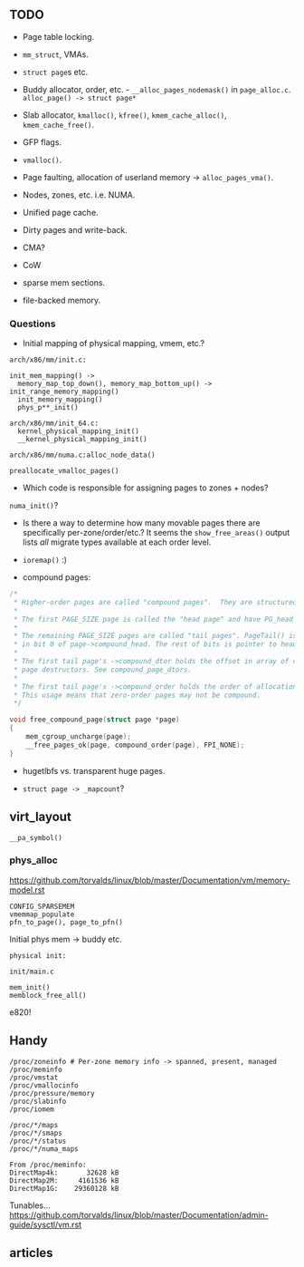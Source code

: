 ## TODO

* Page table locking.

* `mm_struct`, VMAs.

* `struct page`s etc.

* Buddy allocator, order, etc. - `__alloc_pages_nodemask()` in
  `page_alloc.c`. `alloc_page() -> struct page*`

* Slab allocator, `kmalloc()`, `kfree()`, `kmem_cache_alloc()`, `kmem_cache_free()`.

* GFP flags.

* `vmalloc()`.

* Page faulting, allocation of userland memory -> `alloc_pages_vma()`.

* Nodes, zones, etc. i.e. NUMA.

* Unified page cache.

* Dirty pages and write-back.

* CMA?

* CoW

* sparse mem sections.

* file-backed memory.

### Questions

* Initial mapping of physical mapping, vmem, etc.?

```
arch/x86/mm/init.c:

init_mem_mapping() ->
  memory_map_top_down(), memory_map_bottom_up() -> init_range_memory_mapping()
  init_memory_mapping()
  phys_p**_init()

arch/x86/mm/init_64.c:
  kernel_physical_mapping_init()
  __kernel_physical_mapping_init()

arch/x86/mm/numa.c:alloc_node_data()

preallocate_vmalloc_pages()
```

* Which code is responsible for assigning pages to zones + nodes?

`numa_init()`?

* Is there a way to determine how many movable pages there are specifically
  per-zone/order/etc.? It seems the `show_free_areas()` output lists _all_
  migrate types available at each order level.

* `ioremap()` :)

* compound pages:

```c
/*
 * Higher-order pages are called "compound pages".  They are structured thusly:
 *
 * The first PAGE_SIZE page is called the "head page" and have PG_head set.
 *
 * The remaining PAGE_SIZE pages are called "tail pages". PageTail() is encoded
 * in bit 0 of page->compound_head. The rest of bits is pointer to head page.
 *
 * The first tail page's ->compound_dtor holds the offset in array of compound
 * page destructors. See compound_page_dtors.
 *
 * The first tail page's ->compound_order holds the order of allocation.
 * This usage means that zero-order pages may not be compound.
 */

void free_compound_page(struct page *page)
{
    mem_cgroup_uncharge(page);
    __free_pages_ok(page, compound_order(page), FPI_NONE);
}
```

* hugetlbfs vs. transparent huge pages.

* `struct page -> _mapcount`?

## virt_layout

```
__pa_symbol()
```

### phys_alloc

https://github.com/torvalds/linux/blob/master/Documentation/vm/memory-model.rst

```
CONFIG_SPARSEMEM
vmemmap_populate
pfn_to_page(), page_to_pfn()
```

Initial phys mem -> buddy etc.

```
physical init:

init/main.c

mem_init()
memblock_free_all()
```

e820!

## Handy

```
/proc/zoneinfo # Per-zone memory info -> spanned, present, managed
/proc/meminfo
/proc/vmstat
/proc/vmallocinfo
/proc/pressure/memory
/proc/slabinfo
/proc/iomem

/proc/*/maps
/proc/*/smaps
/proc/*/status
/proc/*/numa_maps

From /proc/meminfo:
DirectMap4k:       32628 kB
DirectMap2M:     4161536 kB
DirectMap1G:    29360128 kB
```

Tunables... https://github.com/torvalds/linux/blob/master/Documentation/admin-guide/sysctl/vm.rst

## articles

[lwn-zone-device]:https://lwn.net/Articles/717555/

